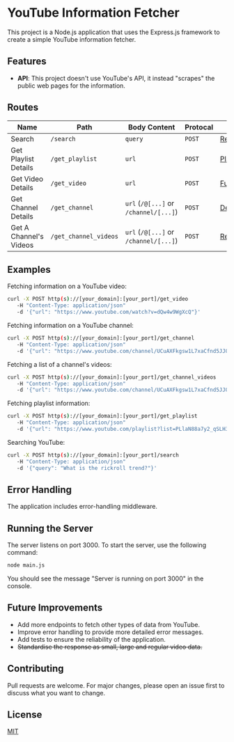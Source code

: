 # YouTube Information Fetcher

This project is a Node.js application that uses the Express.js framework to create a simple YouTube information fetcher. 

## Features
- **API**: This project doesn't use YouTube's API, it instead "scrapes" the public web pages for the information.

## Routes

| Name  | Path | Body Content | Protocal | Response |
| ------------- | ------------- | ------------- |------------- |------------- |
| Search | `/search` | `query` | `POST` | [ReducedVideo[]](https://github.com/Daftscientist/youtube-fetcher/blob/main/server/libs/classes.js#L23-L34) | 
| Get Playlist Details | `/get_playlist` | `url` | `POST` | [Playlist](https://github.com/Daftscientist/youtube-fetcher/blob/main/server/libs/classes.js#L3-L14) |
| Get Video Details | `/get_video` | `url` | `POST` | [FullVideo](https://github.com/Daftscientist/youtube-fetcher/blob/main/server/libs/classes.js#L46-L57) |
| Get Channel Details | `/get_channel` | `url` (`/@[...]` or `/channel/[...]`) | `POST` | [DepthChannel](https://github.com/Daftscientist/youtube-fetcher/blob/main/server/libs/classes.js#L59-L77) |
| Get A Channel's Videos | `/get_channel_videos` | `url` (`/@[...]` or `/channel/[...]`) | `POST` | [ReducedVideo[]](https://github.com/Daftscientist/youtube-fetcher/blob/main/server/libs/classes.js#L23-L34) |

## Examples
Fetching information on a YouTube video:
```bash
curl -X POST http(s)://[your_domain]:[your_port]/get_video
   -H "Content-Type: application/json"
   -d '{"url": "https://www.youtube.com/watch?v=dQw4w9WgXcQ"}'  
```
Fetching information on a YouTube channel:
```bash
curl -X POST http(s)://[your_domain]:[your_port]/get_channel
   -H "Content-Type: application/json"
   -d '{"url": "https://www.youtube.com/channel/UCuAXFkgsw1L7xaCfnd5JJOw"}'  
```
Fetching a list of a channel's videos:
```bash
curl -X POST http(s)://[your_domain]:[your_port]/get_channel_videos
   -H "Content-Type: application/json"
   -d '{"url": "https://www.youtube.com/channel/UCuAXFkgsw1L7xaCfnd5JJOw"}'  
```
Fetching playlist information:
```bash
curl -X POST http(s)://[your_domain]:[your_port]/get_playlist
   -H "Content-Type: application/json"
   -d '{"url": "https://www.youtube.com/playlist?list=PLlaN88a7y2_qSLH3pLiQIQ6isY_DZTtdg"}'  
```
Searching YouTube:
```bash
curl -X POST http(s)://[your_domain]:[your_port]/search
   -H "Content-Type: application/json"
   -d '{"query": "What is the rickroll trend?"}'  
```

## Error Handling

The application includes error-handling middleware.

## Running the Server

The server listens on port 3000. To start the server, use the following command:

```bash
node main.js
```
You should see the message "Server is running on port 3000" in the console.

## Future Improvements

- Add more endpoints to fetch other types of data from YouTube.
- Improve error handling to provide more detailed error messages.
- Add tests to ensure the reliability of the application.
- ~~Standardise the response as small, large and regular video data.~~

## Contributing

Pull requests are welcome. For major changes, please open an issue first to discuss what you want to change.

## License

[MIT](https://choosealicense.com/licenses/mit/)
